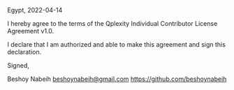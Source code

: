Egypt, 2022-04-14

I hereby agree to the terms of the Qplexity Individual Contributor License
Agreement v1.0.

I declare that I am authorized and able to make this agreement and sign this
declaration.

Signed,

Beshoy Nabeih beshoynabeih@gmail.com https://github.com/beshoynabeih
